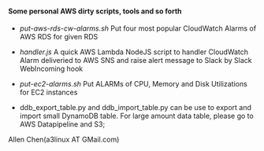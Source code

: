 #### Some personal AWS dirty scripts, tools and so forth

- *put-aws-rds-cw-alarms.sh*  Put four most popular CloudWatch Alarms of AWS RDS for given RDS
- *handler.js*  A quick AWS Lambda NodeJS script to handler CloudWatch Alarm deliveried to AWS SNS and raise alert message to Slack by Slack WebIncoming hook
- *put-ec2-alarms.sh* Put ALARMs of CPU, Memory and Disk Utilizations for EC2 instances

- ddb_export_table.py and ddb_import_table.py can be use to export and import small DynamoDB table. For large amount data table, please go to AWS Datapipeline and S3;

Allen Chen(a3linux AT GMail.com)
